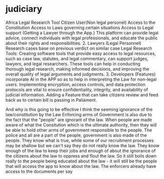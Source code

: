 # judiciary

Africa Legal Research Tool
Citizen User(Non legal personel)
Access to the Constitution
Access to Laws governing certain situations
Access to Legal support (Getting a Lawyer through the App.)
This platform can provide legal advice, connect individuals with legal professionals, and educate the public about their rights and responsibilities.
2. Lawyers (Legal Personnel)
Research cases base on previous verdict on similar case
Legal Research Tools: Creating software tools that provide easy access to legal resources, such as case law, statutes, and legal commentary, can support judges, lawyers, and legal researchers. These tools can help in conducting thorough legal research, making informed decisions, and improving the overall quality of legal arguments and judgments.
3. Developers (Features)
incorporate AI in the APP so as to help in interpreting the Law for non-legal users.
Implementing encryption, access controls, and data protection protocols are vital to ensure confidentiality, integrity, and availability of judicial information.
Adding a Feature that can take citizens review and feed back as to certain bill is passing in Paliament.




And why is this going to be effective
I think the seeming ignorance of the law/constitution by the Law Enforcing arms of Government is also due to the fact that the "people" are ignorant of the law.
When people are made aware of what the Consitution which is the ultimate authority, then they will be able to hold other arms of government responsible to the people. The police and all are a part of the people, government is also made of the people.
They know what is true, while some of our recruitment processes may be shallow but we can't say they do not really know the law. They know enough of the law to keep their jobs and enough of about the ignorance of the citizens about the law to oppress and flout the law.
So it still boils down really to the people being educated about the law - it will still be the people that will access the app to know about the law. The enforcers already have access to the documents per say
